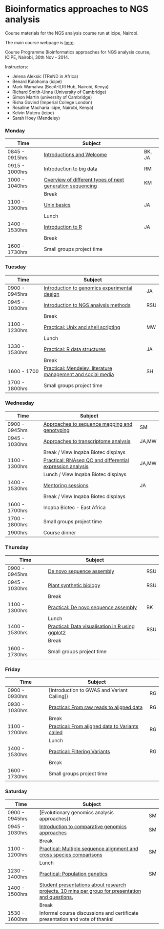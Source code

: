 Bioinformatics approaches to NGS analysis
==================

Course materials for the NGS analysis course run at icipe, Nairobi.

The main course webpage is [here](http://41.57.109.242/zoonotic/Sites/bioinfo/index.html).

Course Programme
Bioinformatics approaches for NGS  analysis course, ICIPE, Nairobi, 30th Nov -  2014.
 
Instructors:  
* Jelena Aleksic (TReND in Africa)
* Benard Kulohoma (icipe)
* Mark Wamalwa (BecA-ILRI Hub, Nairobi, Kenya)
* Richard Smith-Unna (University of Cambridge)
* Simon Martin (university of Cambridge)
* Risha Govind (Imperial College London)
* Rosaline Macharia icipe, Nairobi, Kenya)
* Kelvin Muteru (icipe)
* Sarah Hoey (Mendeley)

### Monday

| Time          | Subject                                           |     |
|---------------|------------------------------------------------|-----|
| 0845 - 0915hrs| [Introductions and Welcome](https://github.com/jelena121/NGS_analysis_icipe/raw/master/day%201/Welcome_note_ICIPE_NGS_course.ppt)                             | BK, JA  |
| 0915 - 1000hrs| [Introduction to big data](https://github.com/jelena121/NGS_analysis_icipe/raw/master/day%201/intro_to_big_data_3o_Nov.pdf) | RM  |
| 1000 - 1040hrs| [Overview of different types of next generation sequencing](https://github.com/jelena121/NGS_analysis_icipe/raw/master/day%201/NGS_Kelvin_26_11_2015.pptx) | KM  |
|               | Break                                          |     |
| 1100 - 1300hrs| [Unix basics]() | JA  |
|               | Lunch                                          |     |
| 1400 - 1530hrs| [Introduction to R](https://github.com/jelena121/NGS_analysis_icipe/raw/master/day%201/R%20introduction%20-%20Jelena%20Aleksic.pdf) | JA  |
|               | Break                                          |     |
| 1600 - 1730hrs| Small groups project time |   |


### Tuesday

| Time          | Subject                                           |     |
|---------------|------------------------------------------------|-----|
| 0900 - 0945hrs| [Introduction to genomics experimental design]() | JA  |
| 0945 - 1030hrs| [Introduction to NGS analysis methods]() | RSU  |
|               | Break                                          |     |
| 1100 - 1230hrs| [Practical: Unix and shell scripting]() | MW  |
|               | Lunch                                          |     |
| 1330 - 1530hrs| [Practical: R data structures]() | JA  |
|               | Break                                          |     |
| 1600 - 1700| [Practical: Mendeley, literature management and social media]() | SH  |
| 1700 - 1800hrs| Small groups project time |   |


### Wednesday

| Time          | Subject                                           |     |
|---------------|------------------------------------------------|-----|
| 0900 - 0945hrs| [Approaches to sequence mapping and genotyping]() | SM  |
| 0945 - 1030hrs| [Approaches to transcriptome analysis]() | JA,MW  |
|               | Break / View Inqaba Biotec displays                                          |     |
| 1100 - 1300hrs| [Practical: RNAseq QC and differential expression analysis]() | JA,MW  |
|               | Lunch / View Inqaba Biotec displays                                          |     |
| 1400 - 1530hrs| [Mentoring sessions]() | JA  |
|               | Break / View Inqaba Biotec displays                                          |     |
| 1600 - 1700hrs| Inqaba Biotec - East Africa |   |
| 1700 - 1800hrs| Small groups project time |   |
| 1900hrs| Course dinner |   |


### Thursday

| Time          | Subject                                           |     |
|---------------|------------------------------------------------|-----|
| 0900 - 0945hrs| [De novo sequence assembly ]() | RSU  |
| 0945 - 1030hrs| [Plant synthetic biology ]() | RSU  |
|               | Break                                          |     |
| 1100 - 1300hrs| [Practical: De novo sequence assembly]() | BK |
|               | Lunch                                          |     |
| 1400 - 1530hrs| [Practical: Data visualisation in R using ggplot2]() | RSU  |
|               | Break                                          |     |
| 1600 - 1730hrs| Small groups project time |   |

### Friday

| Time          | Subject                                           |     |
|---------------|------------------------------------------------|-----|
| 0900 - 0930hrs| [Introduction to GWAS and Variant Calling]) | RG  |
| 0930 - 1030hrs| [Practical: From raw reads to aligned data]() | RG  |
|               | Break                                          |     |
| 1100 - 1200hrs| [Practical: From aligned data to Variants called]() | RG |
|               | Lunch                                          |     |
| 1400 - 1530hrs| [Practical: Filtering Variants]() | RG  |
|               | Break                                          |     |
| 1600 - 1730hrs| Small groups project time |   |

### Saturday

| Time          | Subject                                           |     |
|---------------|------------------------------------------------|-----|
| 0900 - 0945hrs| [Evolutionary genomics analysis approaches]) | SM  |
| 0945 - 1030hrs| [Introduction to comparative genomics approaches]() | SM  |
|               | Break                                          |     |
| 1100 - 1200hrs| [Practical: Multiple sequence alignment and cross species comparisons]() | SM |
|               | Lunch                                          |     |
| 1230 - 1400hrs| [Practical: Population genetics]() | SM  |
| 1400 - 1500hrs| [Student presentations about research projects. 10 mins per group for presentation and questions.]() |  |
|               | Break                                          |     |
| 1530 - 1600hrs| Informal course discussions and certificate presentation and vote of thanks! |   |
